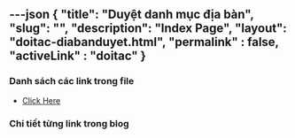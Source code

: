 ---json
{
    "title": "Duyệt danh mục địa bàn",
    "slug": "",
    "description": "Index Page",
    "layout": "doitac-diabanduyet.html",
    "permalink" : false,
    "activeLink" : "doitac"
}
---

### Danh sách các link trong file
- [Click Here](./blog-list.html)

### Chi tiết từng link trong blog